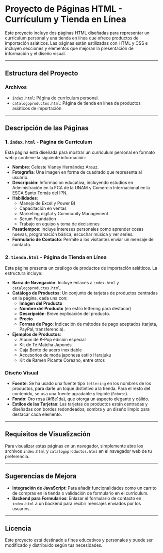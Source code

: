 # Proyecto de Páginas HTML - Currículum y Tienda en Línea

Este proyecto incluye dos páginas HTML diseñadas para representar un currículum personal y una tienda en línea que ofrece productos de importación asiáticos. Las páginas están estilizadas con HTML y CSS e incluyen secciones y elementos que mejoran la presentación de información y el diseño visual.

---

## Estructura del Proyecto

### Archivos
- `index.html`: Página de currículum personal.
- `catalogoproductos.html`: Página de tienda en línea de productos asiáticos de importación.

---

## Descripción de las Páginas

### 1. `index.html` - Página de Currículum

Esta página está diseñada para mostrar un currículum personal en formato web y contiene la siguiente información:

- **Nombre**: Celeste Vianey Hernández Arauz.
- **Fotografía**: Una imagen en forma de cuadrado que representa al usuario.
- **Descripción**: Información educativa, incluyendo estudios en Administración en la FCA de la UNAM y Comercio Internacional en la ESCA Santo Tomás del IPN.
- **Habilidades**: 
  - Manejo de Excel y Power BI
  - Capacitación en ventas
  - Marketing digital y Community Management
  - Scrum Foundation
  - Trabajo en equipo y toma de decisiones
- **Pasatiempos**: Incluye intereses personales como aprender cosas nuevas, programación básica, escuchar música y ver series.
- **Formulario de Contacto**: Permite a los visitantes enviar un mensaje de contacto.

### 2. `tienda.html` - Página de Tienda en Línea

Esta página presenta un catálogo de productos de importación asiáticos. La estructura incluye:

- **Barra de Navegación**: Incluye enlaces a `index.html` y `catalogoproductos.html`.
- **Catálogo de Productos**: Un conjunto de tarjetas de productos centradas en la página, cada una con:
  - **Imagen del Producto**
  - **Nombre del Producto** (en estilo lettering para destacar)
  - **Descripción**: Breve explicación del producto.
  - **Precio**
  - **Formas de Pago**: Indicación de métodos de pago aceptados (tarjeta, PayPal, transferencia).
- **Ejemplos de Productos**:
  - Álbum de K-Pop edición especial
  - Kit de Té Matcha Japonés
  - Caja Bento de acero inoxidable
  - Accesorios de moda japonesa estilo Harajuku
  - Kit de Ramen Picante Coreano, entre otros

### Diseño Visual

- **Fuente**: Se ha usado una fuente tipo `lettering` en los nombres de los productos, para darle un toque distintivo a la tienda. Para el resto del contenido, se usa una fuente agradable y legible (`Roboto`).
- **Fondo**: Oro rosa (#f8e1da), que otorga un aspecto elegante y cálido.
- **Estilos de las Tarjetas**: Las tarjetas de productos están centradas y diseñadas con bordes redondeados, sombra y un diseño limpio para destacar cada elemento.

---

## Requisitos de Visualización

Para visualizar estas páginas en un navegador, simplemente abre los archivos `index.html` y `catalogoproductos.html` en el navegador web de tu preferencia.

---

## Sugerencias de Mejora

- **Integración de JavaScript**: Para añadir funcionalidades como un carrito de compras en la tienda o validación de formulario en el currículum.
- **Backend para Formularios**: Enlazar el formulario de contacto en `index.html` a un backend para recibir mensajes enviados por los usuarios.

---

## Licencia

Este proyecto está destinado a fines educativos y personales y puede ser modificado y distribuido según tus necesidades.
